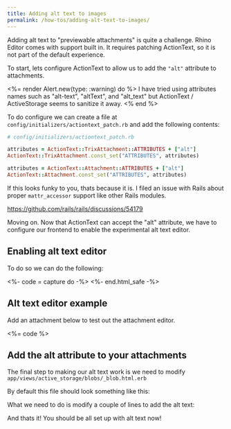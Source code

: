 ```yaml
---
title: Adding alt text to images
permalink: /how-tos/adding-alt-text-to-images/
---
```


Adding alt text to "previewable attachments" is quite a challenge. Rhino Editor comes with support built in. It requires patching ActionText, so it is not part of the default experience.

To start, lets configure ActionText to allow us to add the `"alt"` attribute to attachments.

<%= render Alert.new(type: :warning) do %>
 I have tried using attributes names such as "alt-text", "altText", and "alt_text" but ActionText / ActiveStorage seems to sanitize it away.
<% end %>

To do configure we can create a file at `config/initializers/actiontext_patch.rb` and add the following contents:

```rb
# config/initializers/actiontext_patch.rb

attributes = ActionText::TrixAttachment::ATTRIBUTES + ["alt"]
ActionText::TrixAttachment.const_set("ATTRIBUTES", attributes)

attributes = ActionText::Attachment::ATTRIBUTES + ["alt"]
ActionText::Attachment.const_set("ATTRIBUTES", attributes)
```

If this looks funky to you, thats because it is. I filed an issue with Rails about proper `mattr_accessor` support like other Rails modules.

<https://github.com/rails/rails/discussions/54179>

Moving on. Now that ActionText can accept the "alt" attribute, we have to configure our frontend to enable the experimental alt text editor.

## Enabling alt text editor

To do so we can do the following:

<%- code = capture do -%>
<rhino-editor experimental-alt-text-editor></rhino-editor>
<%- end.html_safe -%>

## Alt text editor example

Add an attachment below to test out the attachment editor.

<light-code language="html">
  <script slot="code" type="text/plain">
    <%= code %>
  </script>
</light-code>

<%= code %>

## Add the alt attribute to your attachments

The final step to making our alt text work is we need to modify `app/views/active_storage/blobs/_blob.html.erb`

By default this file should look something like this:


<light-code language="ruby">
  <script type="text/plain" slot="code">
    <!-- app/views/active_storage/blobs/_blob.html.erb -->
    <figure class="attachment attachment--<%%= blob.representable? ? "preview" : "file" %> attachment--<%%= blob.filename.extension %>">
      <%% if blob.representable? %>
        <%%= image_tag(blob.representation(resize_to_limit: local_assigns[:in_gallery] ? [ 800, 600 ] : [ 1024, 768 ]) %>
      <%% end %>

      <%% caption = blob.try(:caption) %>
      <figcaption class="attachment__caption <%%= caption ? "attachment__caption--edited" : "" %>">
        <%% if caption %>
          <%%= caption.html_safe %>
        <%% else %>
          <span class="attachment__name"><%%= blob.filename %></span>
          <span class="attachment__size"><%%= number_to_human_size blob.byte_size %></span>
        <%% end %>
      </figcaption>
    </figure>
  </script>
</light-code>

What we need to do is modify a couple of lines to add the alt text:

<light-code langauge="ruby"  inserted-lines="{4-5}" deleted-lines="{6}">
  <script type="text/plain" slot="code">
    <!-- app/views/active_storage/blobs/_blob.html.erb -->
    <figure class="attachment attachment--<%%= blob.representable? ? "preview" : "file" %> attachment--<%%= blob.filename.extension %>">
      <%% if blob.representable? %>
        <%% blob_attributes = blob.full_attributes %>
        <%%= image_tag(blob.representation(resize_to_limit: local_assigns[:in_gallery] ? [ 800, 600 ] : [ 1024, 768 ], alt: blob_attributes["alt"]) %>
        <%%= image_tag(blob.representation(resize_to_limit: local_assigns[:in_gallery] ? [ 800, 600 ] : [ 1024, 768 ]) %>
      <%% end %>

      <%% caption = blob.try(:caption) %>
      <figcaption class="attachment__caption <%%= caption ? "attachment__caption--edited" : "" %>">
        <%% if caption %>
          <%%= caption.html_safe %>
        <%% else %>
          <span class="attachment__name"><%%= blob.filename %></span>
          <span class="attachment__size"><%%= number_to_human_size blob.byte_size %></span>
        <%% end %>
      </figcaption>
    </figure>
  </script>
</light-code>

And thats it! You should be all set up with alt text now!
